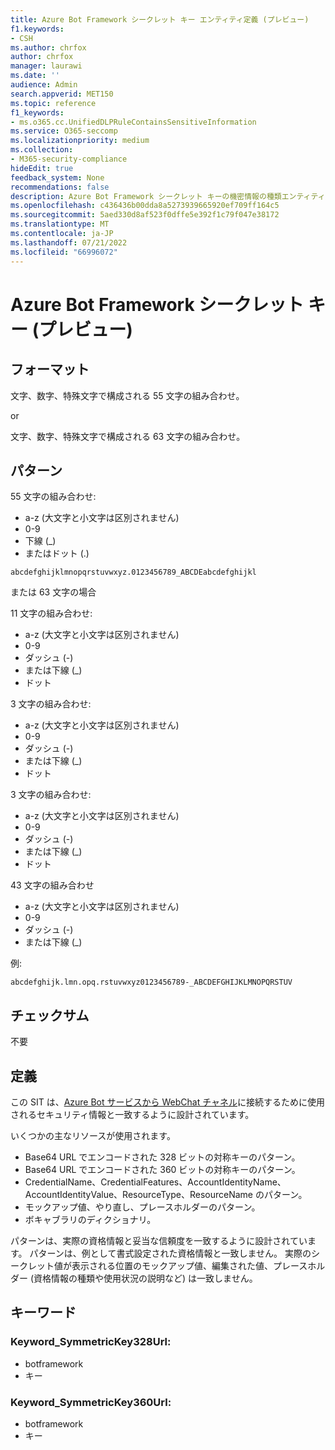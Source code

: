 ```yaml
---
title: Azure Bot Framework シークレット キー エンティティ定義 (プレビュー)
f1.keywords:
- CSH
ms.author: chrfox
author: chrfox
manager: laurawi
ms.date: ''
audience: Admin
search.appverid: MET150
ms.topic: reference
f1_keywords:
- ms.o365.cc.UnifiedDLPRuleContainsSensitiveInformation
ms.service: O365-seccomp
ms.localizationpriority: medium
ms.collection:
- M365-security-compliance
hideEdit: true
feedback_system: None
recommendations: false
description: Azure Bot Framework シークレット キーの機密情報の種類エンティティ定義。
ms.openlocfilehash: c436436b00dda8a5273939665920ef709ff164c5
ms.sourcegitcommit: 5aed330d8af523f0dffe5e392f1c79f047e38172
ms.translationtype: MT
ms.contentlocale: ja-JP
ms.lasthandoff: 07/21/2022
ms.locfileid: "66996072"
---
```

# <a name="azure-bot-framework-secret-key-preview"></a>Azure Bot Framework シークレット キー (プレビュー)

## <a name="format"></a>フォーマット

文字、数字、特殊文字で構成される 55 文字の組み合わせ。

or

文字、数字、特殊文字で構成される 63 文字の組み合わせ。

## <a name="pattern"></a>パターン

55 文字の組み合わせ:

- a-z (大文字と小文字は区別されません)
- 0-9
- 下線 (_)
- またはドット (.)


`abcdefghijklmnopqrstuvwxyz.0123456789_ABCDEabcdefghijkl`

または 63 文字の場合

11 文字の組み合わせ:

- a-z (大文字と小文字は区別されません)
- 0-9
- ダッシュ (-)
- または下線 (_)
- ドット

3 文字の組み合わせ:

- a-z (大文字と小文字は区別されません)
- 0-9
- ダッシュ (-)
- または下線 (_)
- ドット

3 文字の組み合わせ:

- a-z (大文字と小文字は区別されません)
- 0-9
- ダッシュ (-)
- または下線 (_)
- ドット

43 文字の組み合わせ

- a-z (大文字と小文字は区別されません)
- 0-9
- ダッシュ (-)
- または下線 (_)

例:

`abcdefghijk.lmn.opq.rstuvwxyz0123456789-_ABCDEFGHIJKLMNOPQRSTUV`


## <a name="checksum"></a>チェックサム

不要

## <a name="definition"></a>定義

この SIT は、[Azure Bot サービスから WebChat チャネル](/azure/bot-service/bot-service-channel-connect-webchat?view=azure-bot-service-4.0)に接続するために使用されるセキュリティ情報と一致するように設計されています。 

いくつかの主なリソースが使用されます。

- Base64 URL でエンコードされた 328 ビットの対称キーのパターン。
- Base64 URL でエンコードされた 360 ビットの対称キーのパターン。
- CredentialName、CredentialFeatures、AccountIdentityName、AccountIdentityValue、ResourceType、ResourceName のパターン。
- モックアップ値、やり直し、プレースホルダーのパターン。
- ボキャブラリのディクショナリ。

パターンは、実際の資格情報と妥当な信頼度を一致するように設計されています。 パターンは、例として書式設定された資格情報と一致しません。 実際のシークレット値が表示される位置のモックアップ値、編集された値、プレースホルダー (資格情報の種類や使用状況の説明など) は一致しません。

## <a name="keywords"></a>キーワード

### <a name="keyword_symmetrickey328url"></a>Keyword_SymmetricKey328Url:

- botframework
- キー

### <a name="keyword_symmetrickey360url"></a>Keyword_SymmetricKey360Url:

- botframework
- キー

